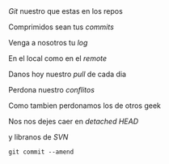 ##

*Git* nuestro que estas en los repos

Comprimidos sean tus *commits*

Venga a nosotros tu *log*

En el local como en el *remote*

Danos hoy nuestro *pull* de cada dia

Perdona nuestro *conflitos*

Como tambien perdonamos los de otros geek

Nos nos dejes caer en *detached HEAD*

y libranos de *SVN*

`git commit --amend`

##

